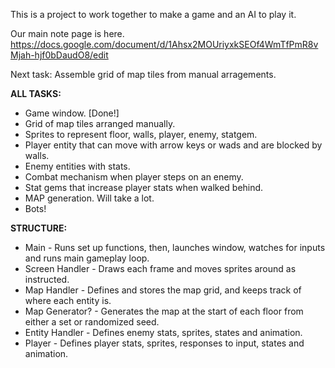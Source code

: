 This is a project to work together to make a game and an AI to play it.

Our main note page is here.
https://docs.google.com/document/d/1Ahsx2MOUriyxkSEOf4WmTfPmR8vMjah-hjf0bDaudO8/edit

Next task:
Assemble grid of map tiles from manual arragements.


**ALL TASKS:**
- Game window. [Done!]
- Grid of map tiles arranged manually.
- Sprites to represent floor, walls, player, enemy, statgem.
- Player entity that can move with arrow keys or wads and are blocked by walls.
- Enemy entities with stats.
- Combat mechanism when player steps on an enemy.
- Stat gems that increase player stats when walked behind.
- MAP generation. Will take a lot.
- Bots!

**STRUCTURE:**
- Main -
    Runs set up functions, then, launches window, watches for inputs and runs main gameplay loop.
- Screen Handler -
    Draws each frame and moves sprites around as instructed.
- Map Handler -
    Defines and stores the map grid, and keeps track of where each entity is.
- Map Generator? -
    Generates the map at the start of each floor from either a set or randomized seed.
- Entity Handler -
    Defines enemy stats, sprites, states and animation.
- Player -
    Defines player stats, sprites, responses to input, states and animation.

